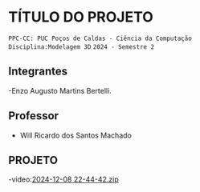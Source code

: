 # TÍTULO DO PROJETO

`PPC-CC: PUC Poços de Caldas - Ciência da Computação`
`Disciplina:Modelagem 3D`
`2024 - Semestre 2`

## Integrantes

-Enzo Augusto Martins Bertelli.

## Professor

- Will Ricardo dos Santos Machado
  
## PROJETO

-video:[2024-12-08 22-44-42.zip](https://github.com/user-attachments/files/18061801/2024-12-08.22-44-42.zip)
